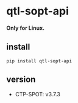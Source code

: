 # qtl-sopt-api

**Only for Linux.**

## install

```
pip install qtl-sopt-api
```

## version

- CTP-SPOT: v3.7.3
